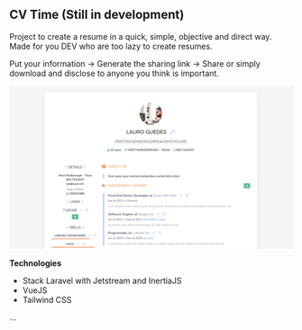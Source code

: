 ## CV Time (Still in development)

Project to create a resume in a quick, simple, objective and direct way. Made for you DEV who are too lazy to create resumes.

Put your information -> Generate the sharing link -> Share or simply download and disclose to anyone you think is important.

![Cv Time Demo](demo.png)

**Technologies**

- Stack Laravel with Jetstream and InertiaJS
- VueJS
- Tailwind CSS

...
